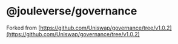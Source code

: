 # @jouleverse/governance

Forked from 
[https://github.com/Uniswap/governance/tree/v1.0.2](https://github.com/Uniswap/governance/tree/v1.0.2)
